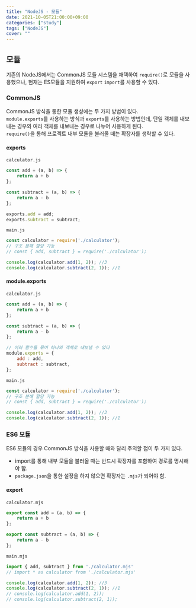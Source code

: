 ```yaml
---
title: "NodeJS - 모듈"
date: 2021-10-05T21:00:00+09:00
categories: ["study"]
tags: ["NodeJS"]
cover: ""
---
```

## 모듈
기존의 NodeJS에서는 CommonJS 모듈 시스템을 채택하여 `require()`로 모듈을 사용했으나,
현재는 ES모듈을 지원하여 `export` `import`를 사용할 수 있다.

### CommonJS
CommonJS 방식을 통한 모듈 생성에는 두 가지 방법이 있다.<br>
`module.exports`를 사용하는 방식과 `exports`를 사용하는 방법인데, 단일 객체를 내보내는 경우와 여러 객체를 내보내는 경우로 나누어 사용하게 된다.<br>
`require()`을 통해 프로젝트 내부 모듈을 불러올 때는 확장자를 생략할 수 있다.

#### exports
`calculator.js`
```js
const add = (a, b) => {
    return a + b
};

const subtract = (a, b) => {
    return a - b
};

exports.add = add;
exports.subtract = subtract;
```

`main.js`
```js
const calculator = require('./calculator');
// 구조 분해 할당 가능
// const { add, subtract } = require('./calculator'); 

console.log(calculator.add(1, 2)); //3
console.log(calculator.subtract(2, 1)); //1
```

#### module.exports
`calculator.js`
```js
const add = (a, b) => {
    return a + b
};

const subtract = (a, b) => {
    return a - b
};

// 여러 함수를 묶어 하나의 객체로 내보낼 수 있다
module.exports = {
    add : add,
    subtract : subtract,
};
```

`main.js`
```js
const calculator = require('./calculator');
// 구조 분해 할당 가능
// const { add, subtract } = require('./calculator'); 

console.log(calculator.add(1, 2)); //3
console.log(calculator.subtract(2, 1)); //1
```

### ES6 모듈
ES6 모듈의 경우 CommonJS 방식을 사용할 때와 달리 주의할 점이 두 가지 있다.<br>
- import를 통해 내부 모듈을 불러올 때는 반드시 확장자를 포함하여 경로를 명시해야 함.
- `package.json`을 통한 설정을 하지 않으면 확장자는 `.mjs`가 되어야 함.

#### export
`calculator.mjs`
```js
export const add = (a, b) => {
    return a + b
};

export const subtract = (a, b) => {
    return a - b
};
```

`main.mjs`
```js
import { add, subtract } from './calculator.mjs'
// import * as calculator from './calculator.mjs'

console.log(calculator.add(1, 2)); //3
console.log(calculator.subtract(2, 1)); //1
// console.log(calculator.add(1, 2));
// console.log(calculator.subtract(2, 1));
```